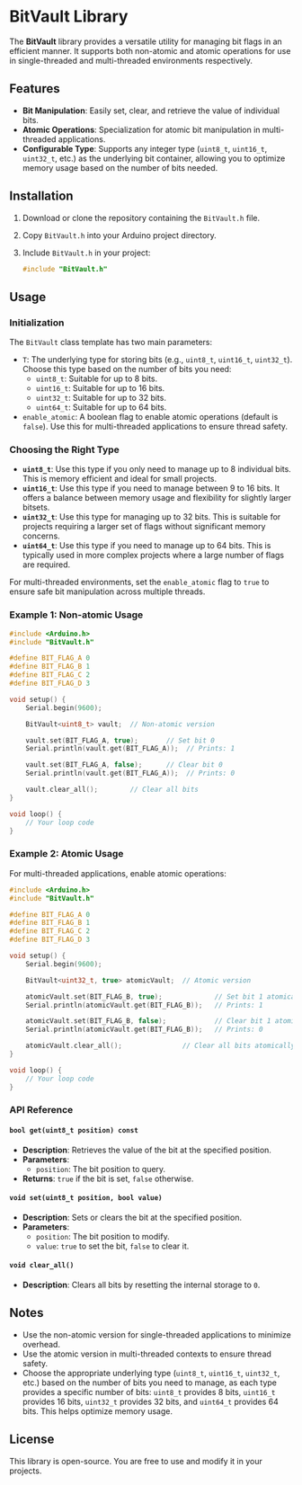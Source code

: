 # BitVault Library

The **BitVault** library provides a versatile utility for managing bit flags in an efficient manner. It supports both non-atomic and atomic operations for use in single-threaded and multi-threaded environments respectively.

## Features

- **Bit Manipulation**: Easily set, clear, and retrieve the value of individual bits.
- **Atomic Operations**: Specialization for atomic bit manipulation in multi-threaded applications.
- **Configurable Type**: Supports any integer type (`uint8_t`, `uint16_t`, `uint32_t`, etc.) as the underlying bit container, allowing you to optimize memory usage based on the number of bits needed.

## Installation

1. Download or clone the repository containing the `BitVault.h` file.
2. Copy `BitVault.h` into your Arduino project directory.
3. Include `BitVault.h` in your project:

   ```cpp
   #include "BitVault.h"
   ```

## Usage

### Initialization

The `BitVault` class template has two main parameters:

- `T`: The underlying type for storing bits (e.g., `uint8_t`, `uint16_t`, `uint32_t`). Choose this type based on the number of bits you need:
  - `uint8_t`: Suitable for up to 8 bits.
  - `uint16_t`: Suitable for up to 16 bits.
  - `uint32_t`: Suitable for up to 32 bits.
  - `uint64_t`: Suitable for up to 64 bits.
- `enable_atomic`: A boolean flag to enable atomic operations (default is `false`). Use this for multi-threaded applications to ensure thread safety.

### Choosing the Right Type

- **`uint8_t`**: Use this type if you only need to manage up to 8 individual bits. This is memory efficient and ideal for small projects.
- **`uint16_t`**: Use this type if you need to manage between 9 to 16 bits. It offers a balance between memory usage and flexibility for slightly larger bitsets.
- **`uint32_t`**: Use this type for managing up to 32 bits. This is suitable for projects requiring a larger set of flags without significant memory concerns.
- **`uint64_t`**: Use this type if you need to manage up to 64 bits. This is typically used in more complex projects where a large number of flags are required.

For multi-threaded environments, set the `enable_atomic` flag to `true` to ensure safe bit manipulation across multiple threads.

### Example 1: Non-atomic Usage

```cpp
#include <Arduino.h>
#include "BitVault.h"

#define BIT_FLAG_A 0
#define BIT_FLAG_B 1
#define BIT_FLAG_C 2
#define BIT_FLAG_D 3

void setup() {
    Serial.begin(9600);

    BitVault<uint8_t> vault;  // Non-atomic version

    vault.set(BIT_FLAG_A, true);       // Set bit 0
    Serial.println(vault.get(BIT_FLAG_A));  // Prints: 1

    vault.set(BIT_FLAG_A, false);      // Clear bit 0
    Serial.println(vault.get(BIT_FLAG_A));  // Prints: 0

    vault.clear_all();        // Clear all bits
}

void loop() {
    // Your loop code
}
```

### Example 2: Atomic Usage

For multi-threaded applications, enable atomic operations:

```cpp
#include <Arduino.h>
#include "BitVault.h"

#define BIT_FLAG_A 0
#define BIT_FLAG_B 1
#define BIT_FLAG_C 2
#define BIT_FLAG_D 3

void setup() {
    Serial.begin(9600);

    BitVault<uint32_t, true> atomicVault;  // Atomic version

    atomicVault.set(BIT_FLAG_B, true);             // Set bit 1 atomically
    Serial.println(atomicVault.get(BIT_FLAG_B));   // Prints: 1

    atomicVault.set(BIT_FLAG_B, false);            // Clear bit 1 atomically
    Serial.println(atomicVault.get(BIT_FLAG_B));   // Prints: 0

    atomicVault.clear_all();               // Clear all bits atomically
}

void loop() {
    // Your loop code
}
```

### API Reference

#### `bool get(uint8_t position) const`
- **Description**: Retrieves the value of the bit at the specified position.
- **Parameters**:
  - `position`: The bit position to query.
- **Returns**: `true` if the bit is set, `false` otherwise.

#### `void set(uint8_t position, bool value)`
- **Description**: Sets or clears the bit at the specified position.
- **Parameters**:
  - `position`: The bit position to modify.
  - `value`: `true` to set the bit, `false` to clear it.

#### `void clear_all()`
- **Description**: Clears all bits by resetting the internal storage to `0`.

## Notes

- Use the non-atomic version for single-threaded applications to minimize overhead.
- Use the atomic version in multi-threaded contexts to ensure thread safety.
- Choose the appropriate underlying type (`uint8_t`, `uint16_t`, `uint32_t`, etc.) based on the number of bits you need to manage, as each type provides a specific number of bits: `uint8_t` provides 8 bits, `uint16_t` provides 16 bits, `uint32_t` provides 32 bits, and `uint64_t` provides 64 bits. This helps optimize memory usage.

## License

This library is open-source. You are free to use and modify it in your projects.

